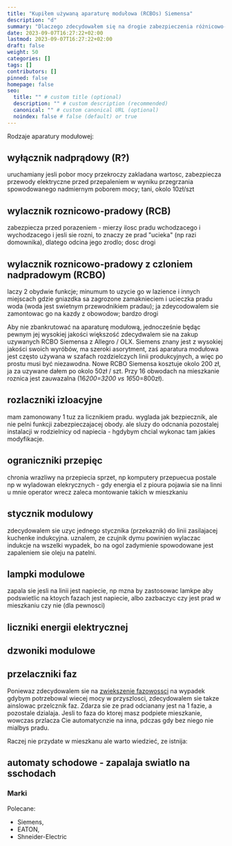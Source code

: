 ```yaml
---
title: "Kupiłem używaną aparaturę modułowa (RCBOs) Siemensa"
description: "d"
summary: "Dlaczego zdecydowałem się na drogie zabezpieczenia różnicowo-prądowe z członem nadprądowym i dlaczego kupiłem - tańsze - używane zamiast nowych?"
date: 2023-09-07T16:27:22+02:00
lastmod: 2023-09-07T16:27:22+02:00
draft: false
weight: 50
categories: []
tags: []
contributors: []
pinned: false
homepage: false
seo:
  title: "" # custom title (optional)
  description: "" # custom description (recommended)
  canonical: "" # custom canonical URL (optional)
  noindex: false # false (default) or true
---
```


Rodzaje aparatury modułowej:
## wyłącznik nadprądowy (R?)
uruchamiany jesli pobor mocy przekroczy zakladana wartosc, zabezpiecza przewody elektryczne przed przepaleniem w wyniku przegrzania spowodowanego nadmiernym poborem mocy; tani, okolo 10zł/szt

## wylacznik roznicowo-pradowy (RCB)
zabezpiecza przed porazeniem - mierzy ilosc pradu wchodzacego i wychodzacego i jesli sie rozni, to znaczy ze prad "ucieka" (np razi domownika), dlatego odcina jego zrodlo; dosc drogi

## wylacznik roznicowo-pradowy z czloniem nadpradowym (RCBO)
laczy 2 obydwie funkcje; minumum to uzycie go w lazience i innych miejscach gdzie gniazdka sa zagrozone zamaknieciem i ucieczka pradu woda (woda jest swietnym przewodnikiem pradau); ja zdeycodowalem sie zamontowac go na kazdy z obowodow; bardzo drogi

Aby nie zbankrutować na aparaturę modułową, jednocześnie będąc pewnym jej wysokiej jakości większość zdecydwalem sie na zakup uzywanych RCBO Siemensa z Allegro / OLX. Siemens znany jest z wysokiej jakości swoich wyróbów, ma szeroki asorytment, zaś aparatura modułowa jest często używana w szafach rozdzielczych linii produkcyjnych, a więc po prostu musi być niezawodna. Nowe RCBO Siemensa kosztuje okolo 200 zł, ja za uzywane dałem po okolo 50zł / szt. Przy 16 obwodach na mieszkanie roznica jest zauwazalna (16*200=3200 vs 16*50=800zł).

## rozlaczniki izloacyjne
mam zamonowany 1 tuz za licznikiem pradu. wyglada jak bezpiecznik, ale nie pelni funkcji zabezpieczajacej obody. ale sluzy do odcnania pozostalej instalacji w rodzielnicy od napiecia - hgdybym chcial wykonac tam jakies modyfikacje.

## ograniczniki przepięc
chronia wrazliwy na przepiecia sprzet, np komputery
przepuecua postale np w wyladowan elekrycznych - gdy energia el z pioura pojawia sie na linni
u mnie operator wrecz zaleca montowanie takich w mieszkaniu

## stycznik modulowy
zdecydowalem sie uzyc jednego stycznika (przekaznik) do linii zasilajacej kuchenke indukcyjna. uznalem, ze czujnik dymu powinien wylaczac indukcje na wszelki wypadek, bo na ogol zadymienie spowodowane jest zapaleniem sie oleju na patelni.

## lampki modulowe
zapala sie jesli na linii jest napiecie, np mzna by zastosowac lamkpe aby podswietlic na ktoych fazach jest napiecie, albo zazbaczyc czy jest prad w mieszkaniu czy nie (dla pewnosci)

## liczniki energii elektrycznej

## dzwoniki modulowe

## przelaczniki faz
Poniewaz zdecydowalem sie na [zwiekszenie fazowossci]() na wypadek gdybym potrzebowal wiecej mocy w przyszlosci, zdecydowalem sie takze ainslowac przelcznik faz. Zdarza sie ze prad odcianany jest na 1 fazie, a pozostale dzialaja. Jesli to faza do ktorej masz podpiete mieszkanie, wowczas przlacza Cie automatycnzie na inna, pdczas gdy bez niego nie mialbys pradu.

Raczej nie przydate w mieszkanu ale warto wiedzieć, ze istnija:

## automaty schodowe - zapalaja swiatlo na sschodach


### Marki
Polecane:
* Siemens,
* EATON,
* Shneider-Electric

